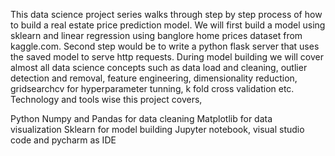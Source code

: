 This data science project series walks through step by step process of how to build a real estate price prediction model. We will first build a model using sklearn and linear regression using banglore home prices dataset from kaggle.com. Second step would be to write a python flask server that uses the saved model to serve http requests.  During model building we will cover almost all data science concepts such as data load and cleaning, outlier detection and removal, feature engineering, dimensionality reduction, gridsearchcv for hyperparameter tunning, k fold cross validation etc. Technology and tools wise this project covers,

Python
Numpy and Pandas for data cleaning
Matplotlib for data visualization
Sklearn for model building
Jupyter notebook, visual studio code and pycharm as IDE
